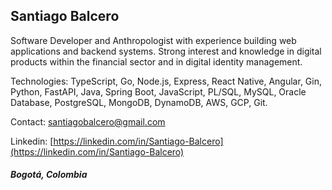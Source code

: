 ## Santiago Balcero

Software Developer and Anthropologist with experience building web applications and backend systems. Strong interest and knowledge in digital products within the financial sector and in digital identity management.

Technologies: TypeScript, Go, Node.js, Express, React Native, Angular, Gin, Python, FastAPI, Java, Spring Boot, JavaScript, PL/SQL, MySQL, Oracle Database, PostgreSQL, MongoDB, DynamoDB, AWS, GCP, Git.

Contact: santiagobalcero@gmail.com

Linkedin: [https://linkedin.com/in/Santiago-Balcero](https://linkedin.com/in/Santiago-Balcero)

##### Bogotá, Colombia
